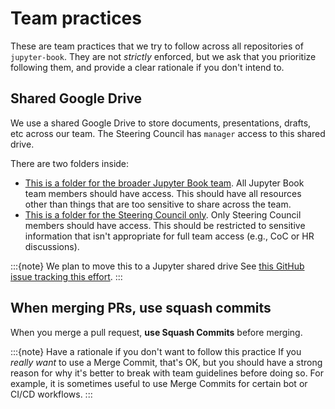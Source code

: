 # Team practices

These are team practices that we try to follow across all repositories of `jupyter-book`.
They are not _strictly_ enforced, but we ask that you prioritize following them, and provide a clear rationale if you don't intend to.

## Shared Google Drive

We use a shared Google Drive to store documents, presentations, drafts, etc across our team.
The Steering Council has `manager` access to this shared drive.

There are two folders inside:

- [This is a folder for the broader Jupyter Book team](https://drive.google.com/drive/folders/1Tfa2-LHeHJ61YZsRSHo4dszTKluHAME5?usp=drive_link). All Jupyter Book team members should have access. This should have all resources other than things that are too sensitive to share across the team.
- [This is a folder for the Steering Council only](https://drive.google.com/drive/folders/1GFKrOrPoiD9bFRbDqFu5OeU8AicSuWSn?usp=drive_link). Only Steering Council members should have access. This should be restricted to sensitive information that isn't appropriate for full team access (e.g., CoC or HR discussions).

:::{note} We plan to move this to a Jupyter shared drive
See [this GitHub issue tracking this effort](https://discord.com/channels/@me/1126188960666882088/1382444773348085943).
:::

## When merging PRs, use squash commits

When you merge a pull request, **use Squash Commits** before merging.

:::{note} Have a rationale if you don't want to follow this practice
If you _really want_ to use a Merge Commit, that's OK, but you should have a strong reason for why it's better to break with team guidelines before doing so.
For example, it is sometimes useful to use Merge Commits for certain bot or CI/CD workflows.
:::
